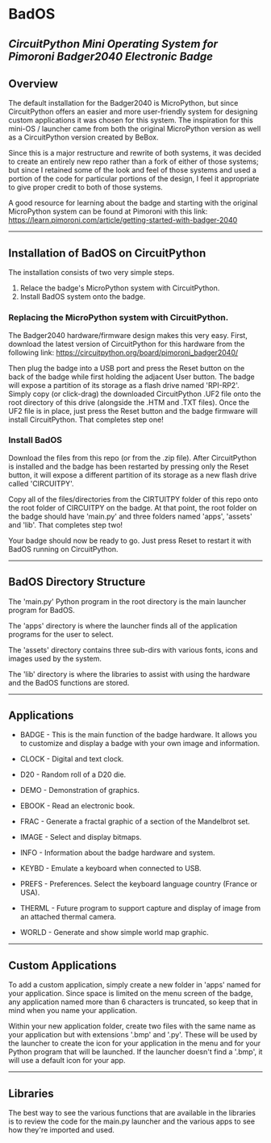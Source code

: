 # BadOS
## *CircuitPython Mini Operating System for Pimoroni Badger2040 Electronic Badge*

## Overview

The default installation for the Badger2040 is MicroPython, but since CircuitPython offers an easier and more user-friendly system for designing custom applications it was chosen for this system. The inspiration for this mini-OS / launcher came from both the original MicroPython version as well as a CircuitPython version created by BeBox. 

Since this is a major restructure and rewrite of both systems, it was decided to create an entirely new repo rather than a fork of either of those systems; but since I retained some of the look and feel of those systems and used a portion of the code for particular portions of the design, I feel it appropriate to give proper credit to both of those systems.

A good resource for learning about the badge and starting with the original MicroPython system can be found at Pimoroni with this link:
https://learn.pimoroni.com/article/getting-started-with-badger-2040


- - - -


## Installation of BadOS on CircuitPython

The installation consists of two very simple steps.
  1. Relace the badge's MicroPython system with CircuitPython.
  2. Install BadOS system onto the badge.

### Replacing the MicroPython system with CircuitPython.

The Badger2040 hardware/firmware design makes this very easy. First, download the latest version of CircuitPython for this hardware from the following link:
https://circuitpython.org/board/pimoroni_badger2040/

Then plug the badge into a USB port and press the Reset button on the back of the badge while first holding the adjacent User button. The badge will expose a partition of its storage as a flash drive named 'RPI-RP2'. Simply copy (or click-drag) the downloaded CircuitPython .UF2 file onto the root directory of this drive (alongside the .HTM and .TXT files). Once the UF2 file is in place, just press the Reset button and the badge firmware will install CircuitPython. That completes step one!

### Install BadOS

Download the files from this repo (or from the .zip file).
After CircuitPython is installed and the badge has been restarted by pressing only the Reset button, it will expose a different partition of its storage as a new flash drive called 'CIRCUITPY'.

Copy all of the files/directories from the CIRTUITPY folder of this repo onto the root folder of CIRCUITPY on the badge. At that point, the root folder on the badge should have 'main.py' and three folders named 'apps', 'assets' and 'lib'.  That completes step two! 

Your badge should now be ready to go. Just press Reset to restart it with BadOS running on CircuitPython.


- - - -


## BadOS Directory Structure

The 'main.py' Python program in the root directory is the main launcher program for BadOS. 

The 'apps' directory is where the launcher finds all of the application programs for the user to select. 

The 'assets' directory contains three sub-dirs with various fonts, icons and images used by the system.

The 'lib' directory is where the libraries to assist with using the hardware and the BadOS functions are stored.


- - - -


## Applications

* BADGE - This is the main function of the badge hardware. It allows you to customize and display a badge with your own image and information.

* CLOCK - Digital and text clock.

* D20 - Random roll of a D20 die.

* DEMO -  Demonstration of graphics.

* EBOOK - Read an electronic book.

* FRAC -  Generate a fractal graphic of a section of the Mandelbrot set.

* IMAGE - Select and display bitmaps.

* INFO -  Information about the badge hardware and system.

* KEYBD - Emulate a keyboard when connected to USB.

* PREFS - Preferences. Select the keyboard language country (France or USA).

* THERML - Future program to support capture and display of image from an attached thermal camera. 

* WORLD - Generate and show simple world map graphic.


- - - -


## Custom Applications

To add a custom application, simply create a new folder in 'apps' named for your application. Since space is limited on the menu screen of the badge, any application named more than 6 characters is truncated, so keep that in mind when you name your application. 

Within your new application folder, create two files with the same name as your application but with extensions '.bmp' and '.py'. These will be used by the launcher to create the icon for your application in the menu and for your Python program that will be launched. If the launcher doesn't find a '.bmp', it will use a default icon for your app.


- - - -


## Libraries

The best way to see the various functions that are available in the libraries is to review the code for the main.py launcher and the various apps to see how they're imported and used. 



